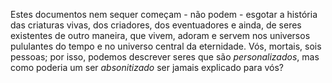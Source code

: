 ﻿Estes documentos nem sequer começam - não podem - esgotar a história das criaturas vivas, dos criadores, dos eventuadores e ainda, de seres existentes de outro maneira, que vivem, adoram e servem nos universos pululantes do tempo e no universo central da eternidade. Vós, mortais, sois pessoas; por isso, podemos descrever seres que são *personalizados*, mas como poderia um ser *absonitizado* ser jamais explicado para vós?